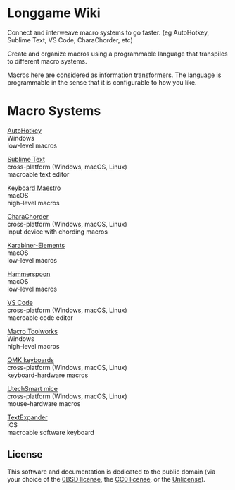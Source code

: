 
# Longgame Wiki

Connect and interweave macro systems to go faster. (eg AutoHotkey, Sublime Text, VS Code, CharaChorder, etc)

Create and organize macros using a programmable language that transpiles to different macro systems.

Macros here are considered as information transformers. The language is programmable in the sense that it is configurable to how you like.

# Macro Systems

[AutoHotkey](https://www.autohotkey.com/)<br>
Windows<br>
low-level macros

[Sublime Text](https://www.sublimetext.com/)<br>
cross-platform (Windows, macOS, Linux)<br>
macroable text editor

[Keyboard Maestro](https://www.keyboardmaestro.com/)<br>
macOS<br>
high-level macros

[CharaChorder](https://www.charachorder.com/)<br>
cross-platform (Windows, macOS, Linux)<br>
input device with chording macros

[Karabiner-Elements](https://karabiner-elements.pqrs.org/)<br>
macOS<br>
low-level macros

[Hammerspoon](http://www.hammerspoon.org/)<br>
macOS<br>
low-level macros

[VS Code](https://code.visualstudio.com/)<br>
cross-platform (Windows, macOS, Linux)<br>
macroable code editor

[Macro Toolworks](https://www.pitrinec.com/products/macro-toolworks)<br>
Windows<br>
high-level macros

[QMK keyboards](https://qmk.fm/)<br>
cross-platform (Windows, macOS, Linux)<br>
keyboard-hardware macros

[UtechSmart mice](http://www.utechsmart.com/download)<br>
cross-platform (Windows, macOS, Linux)<br>
mouse-hardware macros

[TextExpander](https://textexpander.com/)<br>
iOS<br>
macroable software keyboard

## License

This software and documentation is dedicated to the public domain (via your choice of the [0BSD license](https://choosealicense.com/licenses/0bsd/), the [CC0 license](https://choosealicense.com/licenses/cc0-1.0/), or the [Unlicense](https://choosealicense.com/licenses/unlicense/)).
